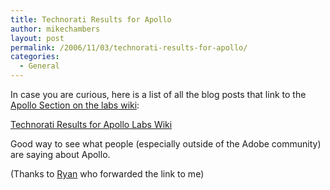 ```yaml
---
title: Technorati Results for Apollo
author: mikechambers
layout: post
permalink: /2006/11/03/technorati-results-for-apollo/
categories:
  - General
---
```



In case you are curious, here is a list of all the blog posts that link to the [Apollo Section on the labs wiki][1]:

[Technorati Results for Apollo Labs Wiki][2]

Good way to see what people (especially outside of the Adobe community) are saying about Apollo.

(Thanks to [Ryan][3] who forwarded the link to me)

 [1]: http://www.adobe.com/go/apollo
 [2]: http://www.technorati.com/search/labs.adobe.com%2Fwiki%2Findex.php%2FApollo
 [3]: http://www.digitalbackcountry.com/
